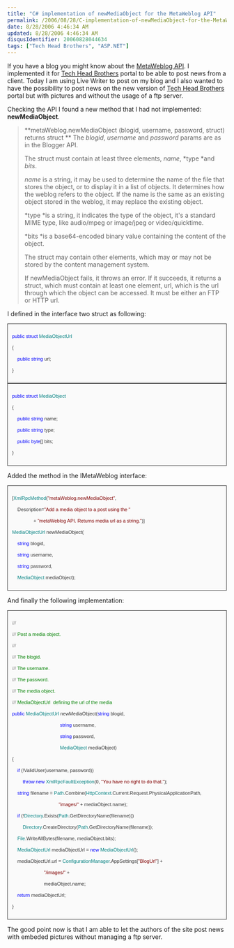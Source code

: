 ```yaml
---
title: "C# implementation of newMediaObject for the MetaWeblog API"
permalink: /2006/08/28/C-implementation-of-newMediaObject-for-the-MetaWeblog-API/
date: 8/28/2006 4:46:34 AM
updated: 8/28/2006 4:46:34 AM
disqusIdentifier: 20060828044634
tags: ["Tech Head Brothers", "ASP.NET"]
---
```

If you have a blog you might know about the [MetaWeblog API](http://www.xmlrpc.com/metaWeblogApi). I implemented it for [Tech Head Brothers](http://www.techheadbrothers.com/) portal to be able to post news from a client. Today I am using Live Writer to post on my blog and I also wanted to have the possibility to post news on the new version of [Tech Head Brothers](http://www.techheadbrothers.com/) portal but with pictures and without the usage of a ftp server.

Checking the API I found a new method that I had not implemented: **newMediaObject**.
<!-- more -->

> **metaWeblog.newMediaObject (blogid, username, password, struct) returns struct
> **
> The *blogid*, *username* and *password* params are as in the Blogger API.
> 
> The struct must contain at least three elements, *name*, *type *and *bits*.
> 
> *name* is a string, it may be used to determine the name of the file that stores the object, or to display it in a list of objects. It determines how the weblog refers to the object. If the name is the same as an existing object stored in the weblog, it may replace the existing object.
> 
> *type *is a string, it indicates the type of the object, it's a standard MIME type, like audio/mpeg or image/jpeg or video/quicktime.
> 
> *bits *is a base64-encoded binary value containing the content of the object.
> 
> The struct may contain other elements, which may or may not be stored by the content management system.
> 
> If newMediaObject fails, it throws an error. If it succeeds, it returns a struct, which must contain at least one element, url, which is the url through which the object can be accessed. It must be either an FTP or HTTP url.

I defined in the interface two struct as following:
 <div style="border-right: 1px solid; padding-right: 10px; border-top: 1px solid; padding-left: 10px; font-size: 11px; background: #fafafa; padding-bottom: 10px; border-left: 1px solid; color: #333333; line-height: 15px; padding-top: 10px; border-bottom: 1px solid; font-family: verdana, helvetica, arial, sans-serif">

<span style="color: blue">public</span> <span style="color: blue">struct</span> <span style="color: teal">MediaObjectUrl</span>

{

    <span style="color: blue">public</span> <span style="color: blue">string</span> url;

}
</div>  

<div style="border-right: 1px solid; padding-right: 10px; border-top: 1px solid; padding-left: 10px; font-size: 11px; background: #fafafa; padding-bottom: 10px; border-left: 1px solid; color: #333333; line-height: 15px; padding-top: 10px; border-bottom: 1px solid; font-family: verdana, helvetica, arial, sans-serif">

<span style="color: blue">public</span> <span style="color: blue">struct</span> <span style="color: teal">MediaObject</span>

{

    <span style="color: blue">public</span> <span style="color: blue">string</span> name;

    <span style="color: blue">public</span> <span style="color: blue">string</span> type;

    <span style="color: blue">public</span> <span style="color: blue">byte</span>[] bits;

}
</div>


Added the method in the IMetaWeblog interface:

<div style="border-right: 1px solid; padding-right: 10px; border-top: 1px solid; padding-left: 10px; font-size: 11px; background: #fafafa; padding-bottom: 10px; border-left: 1px solid; color: #333333; line-height: 15px; padding-top: 10px; border-bottom: 1px solid; font-family: verdana, helvetica, arial, sans-serif">

[<span style="color: teal">XmlRpcMethod</span>(<span style="color: maroon">"metaWeblog.newMediaObject"</span>,

    Description=<span style="color: maroon">"Add a media object to a post using the "</span>

                + <span style="color: maroon">"metaWeblog API. Returns media url as a string."</span>)]

<span style="color: teal">MediaObjectUrl</span> newMediaObject(

    <span style="color: blue">string</span> blogid,

    <span style="color: blue">string</span> username,

    <span style="color: blue">string</span> password,

    <span style="color: teal">MediaObject</span> mediaObject);
</div>


And finally the following implementation:

<div style="border-right: 1px solid; padding-right: 10px; border-top: 1px solid; padding-left: 10px; font-size: 11px; background: #fafafa; padding-bottom: 10px; border-left: 1px solid; color: #333333; line-height: 15px; padding-top: 10px; border-bottom: 1px solid; font-family: verdana, helvetica, arial, sans-serif">

<span style="color: gray">///</span><span style="color: green"> </span><span style="color: gray"><summary></span>

<span style="color: gray">///</span><span style="color: green"> Post a media object.</span>

<span style="color: gray">///</span><span style="color: green"> </span><span style="color: gray"></summary></span>

<span style="color: gray">///</span><span style="color: green"> </span><span style="color: gray"><param name="blogid"></span><span style="color: green">The blogid.</span><span style="color: gray"></param></span>

<span style="color: gray">///</span><span style="color: green"> </span><span style="color: gray"><param name="username"></span><span style="color: green">The username.</span><span style="color: gray"></param></span>

<span style="color: gray">///</span><span style="color: green"> </span><span style="color: gray"><param name="password"></span><span style="color: green">The password.</span><span style="color: gray"></param></span>

<span style="color: gray">///</span><span style="color: green"> </span><span style="color: gray"><param name="mediaObject"></span><span style="color: green">The media object.</span><span style="color: gray"></param></span>

<span style="color: gray">///</span><span style="color: green"> </span><span style="color: gray"><returns></span><span style="color: green">MediaObjectUrl  defining the url of the media</span><span style="color: gray"></returns></span>

<span style="color: blue">public</span> <span style="color: teal">MediaObjectUrl</span> newMediaObject(<span style="color: blue">string</span> blogid, 

                                     <span style="color: blue">string</span> username, 

                                     <span style="color: blue">string</span> password, 

                                     <span style="color: teal">MediaObject</span> mediaObject)

{

    <span style="color: blue">if</span> (!ValidUser(username, password))

        <span style="color: blue">throw</span> <span style="color: blue">new</span> <span style="color: teal">XmlRpcFaultException</span>(0, <span style="color: maroon">"You have no right to do that."</span>);

    <span style="color: blue">string</span> filename = <span style="color: teal">Path</span>.Combine(<span style="color: teal">HttpContext</span>.Current.Request.PhysicalApplicationPath, 

                                   <span style="color: maroon">"images/"</span> + mediaObject.name);

    <span style="color: blue">if</span> (!<span style="color: teal">Directory</span>.Exists(<span style="color: teal">Path</span>.GetDirectoryName(filename)))

        <span style="color: teal">Directory</span>.CreateDirectory(<span style="color: teal">Path</span>.GetDirectoryName(filename));

    <span style="color: teal">File</span>.WriteAllBytes(filename, mediaObject.bits);

    <span style="color: teal">MediaObjectUrl</span> mediaObjectUrl = <span style="color: blue">new</span> <span style="color: teal">MediaObjectUrl</span>();

    mediaObjectUrl.url = <span style="color: teal">ConfigurationManager</span>.AppSettings[<span style="color: maroon">"BlogUrl"</span>] + 

                         <span style="color: maroon">"/images/"</span> + 

                         mediaObject.name;

    <span style="color: blue">return</span> mediaObjectUrl;

}
</div>


The good point now is that I am able to let the authors of the site post news with embeded pictures without managing a ftp server. 
